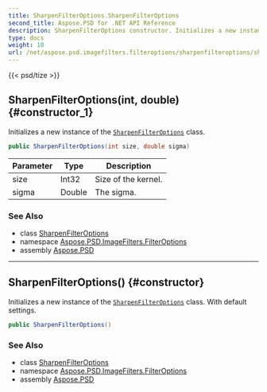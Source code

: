 ```yaml
---
title: SharpenFilterOptions.SharpenFilterOptions
second_title: Aspose.PSD for .NET API Reference
description: SharpenFilterOptions constructor. Initializes a new instance of the SharpenFilterOptions class
type: docs
weight: 10
url: /net/aspose.psd.imagefilters.filteroptions/sharpenfilteroptions/sharpenfilteroptions/
---
```

{{< psd/tize >}}
## SharpenFilterOptions(int, double) {#constructor_1}

Initializes a new instance of the [`SharpenFilterOptions`](../) class.

```csharp
public SharpenFilterOptions(int size, double sigma)
```

| Parameter | Type | Description |
| --- | --- | --- |
| size | Int32 | Size of the kernel. |
| sigma | Double | The sigma. |

### See Also

* class [SharpenFilterOptions](../)
* namespace [Aspose.PSD.ImageFilters.FilterOptions](../../sharpenfilteroptions/)
* assembly [Aspose.PSD](../../../)

---

## SharpenFilterOptions() {#constructor}

Initializes a new instance of the [`SharpenFilterOptions`](../) class. With default settings.

```csharp
public SharpenFilterOptions()
```

### See Also

* class [SharpenFilterOptions](../)
* namespace [Aspose.PSD.ImageFilters.FilterOptions](../../sharpenfilteroptions/)
* assembly [Aspose.PSD](../../../)


